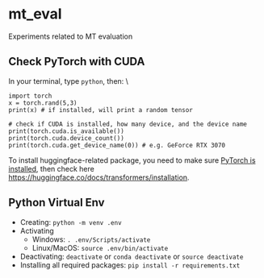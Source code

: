 # mt_eval
Experiments related to MT evaluation

## Check PyTorch with CUDA
In your terminal, type `python`, then: \
```
import torch
x = torch.rand(5,3)
print(x) # if installed, will print a random tensor

# check if CUDA is installed, how many device, and the device name
print(torch.cuda.is_available())
print(torch.cuda.device_count())
print(torch.cuda.get_device_name(0)) # e.g. GeForce RTX 3070
```

To install huggingface-related package, you need to make sure [PyTorch is installed](https://pytorch.org/get-started/locally/), then check here https://huggingface.co/docs/transformers/installation.

## Python Virtual Env
- Creating: `python -m venv .env`
- Activating
    - Windows: `. .env/Scripts/activate`
    - Linux/MacOS: `source .env/bin/activate`
- Deactivating: `deactivate` or `conda deactivate` or `source deactivate`
- Installing all required packages: `pip install -r requirements.txt`
